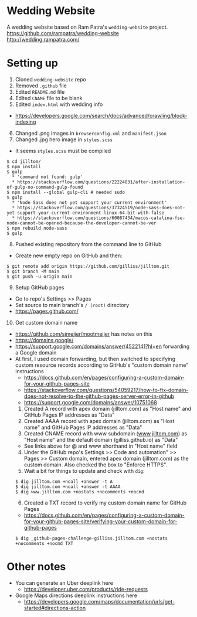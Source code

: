 # Wedding Website

A wedding website based on Ram Patra's `wedding-website` project.
https://github.com/rampatra/wedding-website
http://wedding.rampatra.com/

# Setting up
1. Cloned `wedding-website` repo
2. Removed `.github` file
3. Edited `README.md` file
4. Edited `CNAME` file to be blank
5. Edited `index.html` with wedding info
  * https://developers.google.com/search/docs/advanced/crawling/block-indexing
6. Changed .png images in `browserconfig.xml` and `manifest.json`
7. Changed .jpg hero image in `styles.scss`
  * It seems `styles.scss` must be compiled
  ```
  $ cd jilltom/
  $ npm install
  $ gulp
    * 'command not found: gulp'
    * https://stackoverflow.com/questions/22224831/after-installation-of-gulp-no-command-gulp-found
  $ npm install --global gulp-cli # needed sudo
  $ gulp
    * 'Node Sass does not yet support your current environment'
    * https://stackoverflow.com/questions/37324519/node-sass-does-not-yet-support-your-current-environment-linux-64-bit-with-false
    * https://stackoverflow.com/questions/60087434/macos-catalina-fse-node-cannot-be-opened-because-the-developer-cannot-be-ver
  $ npm rebuild node-sass
  $ gulp
  ```
8. Pushed existing repository from the command line to GitHub
  * Create new empty repo on GitHub and then:
  ```
  $ git remote add origin https://github.com/gilliss/jilltom.git
  $ git branch -M main
  $ git push -u origin main
  ```
9. Setup GitHub pages
  * Go to repo's Settings >> Pages
  * Set source to main branch's `/ (root)` directory
  * https://pages.github.com/
10. Get custom domain name
  * https://github.com/sjmeijer/mootmeijer has notes on this
  * https://domains.google/
  * https://support.google.com/domains/answer/4522141?hl=en forwarding a Google domain
  * At first, I used domain forwarding, but then switched to specifying custom resource records according to GitHub's "custom domain name" instructions
    * https://docs.github.com/en/pages/configuring-a-custom-domain-for-your-github-pages-site
    * https://stackoverflow.com/questions/54059217/how-to-fix-domain-does-not-resolve-to-the-github-pages-server-error-in-github
    * https://support.google.com/domains/answer/10751068
    1. Created A record with apex domain (jilltom.com) as "Host name" and GitHub Pages IP addresses as "Data"
    2. Created AAAA record with apex domain (jilltom.com) as "Host name" and GitHub Pages IP addresses as "Data"
    3. Created CNAME record with www subdomain (www.jilltom.com) as "Host name" and the default domain (gilliss.github.io) as "Data"
      * See links above for @ and www shorthand in "Host name" field
    4. Under the GitHub repo's Settings >> Code and automation" >> Pages >> Custom domain, entered apex domain (jilltom.com) as the custom domain. Also checked the box to "Enforce HTTPS".
    5. Wait a bit for things to update and check with `dig`:
    ```
    $ dig jilltom.com +noall +answer -t A
    $ dig jilltom.com +noall +answer -t AAAA
    $ dig www.jilltom.com +nostats +nocomments +nocmd
    ```
    6. Created a TXT record to verify my custom domain name for GitHub Pages
      * https://docs.github.com/en/pages/configuring-a-custom-domain-for-your-github-pages-site/verifying-your-custom-domain-for-github-pages
      ```
      $ dig _github-pages-challenge-gilliss.jilltom.com +nostats +nocomments +nocmd TXT
      ```

# Other notes
* You can generate an Uber deeplink here
  * https://developer.uber.com/products/ride-requests
* Google Maps directions deeplink instructions here
  * https://developers.google.com/maps/documentation/urls/get-started#directions-action
